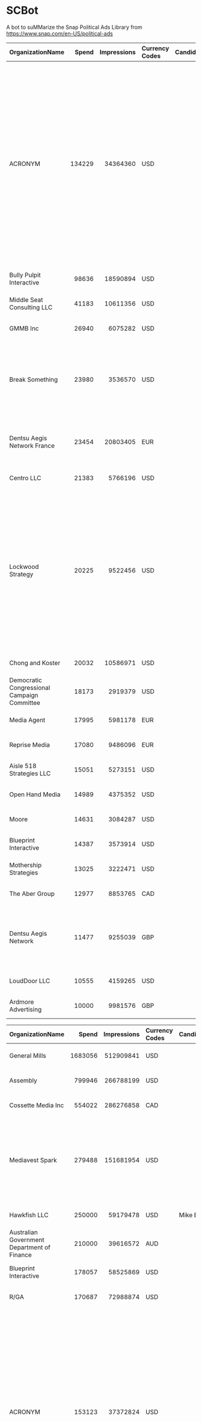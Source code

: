 # SCBot

A bot to suMMarize the Snap Political Ads Library from https://www.snap.com/en-US/political-ads 

|OrganizationName|Spend|Impressions|Currency Codes|CandidateBallotInformation|PayingAdvertiserNames|Genders|AgeBrackets|CountryCodes|BillingAddresses|CreativeUrls|Interests|
|:---|---:|---:|:---|:---|:---|:---|:---|:---|:---|:---|:---|
|ACRONYM|134229|34364360|USD||Our Lives Our Vote||18-28|united states|US|https://www.snap.com/political-ads/asset/108fe3903c1b2dfe48a7d9fa34c6f98f44dd4a29bde3baae71dd6a68d82e5c76?mediaType=png|"Cordcutters,Yoga Enthusiasts,Vegans & Organic Foodies,Hipsters & Trendsetters,Math & Science Enthusiasts,Men's Lifestyle,Philanthropists,Wellness & Healthy Lifestyle,Women's Lifestyle,TV Live Event Viewers (The Academy Awards),TV Live Event Viewers (The Emmy Awards),TV Live Event Viewers (The GRAMMY Awards),TV Live Event Viewers (The Golden Globe Awards),TV Network Viewers (A&E),TV Network Viewers (BBC America),TV Network Viewers (BET),TV Network Viewers (CNN),TV Network Viewers (Discovery Channel),TV Network Viewers (HBO),TV Network Viewers (IFC),TV Network Viewers (MSNBC),TV Network Viewers (PBS),TV Network Viewers (Showtime),TV Network Viewers (SundanceTV),TV Network Viewers (Viceland)"|
|Bully Pulpit Interactive|98636|18590894|USD||NextGen America||18-34|united states|"1445 New York Ave NW,Washington,20005,US"|https://www.snap.com/political-ads/asset/9944055166091faac050ff26e3e5f6aae70d3f85f4a5d9fc2243da761e4720f5?mediaType=mp4||
|Middle Seat Consulting  LLC|41183|10611356|USD||Beto for Texas|||united states|"Po Box 21600,Washington,20009,US"|https://www.snap.com/political-ads/asset/5ef93a6df60367e9b9c2d901184ff686ee0c9085aac1ac58cbcedda64646ec6e?mediaType=mp4||
|GMMB  Inc|26940|6075282|USD||JB for Governor||18+|united states|"3050 K Street,Washington,20007,US"|https://www.snap.com/political-ads/asset/96c5d4b0270cb3a9c73d508c66317fb685d187f4d590dad0d0e4a762e6618eef?mediaType=mp4||
|Break Something|23980|3536570|USD||Ammar Campa-Najjar for Congress||18+|united states|"1768 Columbia Road NW #3,Washington,20009,US"|https://www.snap.com/political-ads/asset/792db5e26e82c247c0d59a336c1e7693f0a04c84591a326e0996df6b296bff1b?mediaType=mp4|"Advocates & Activists,Arts & Culture Mavens,Green Living Enthusiasts,Indie & Alternative Music Fans,Indie & Foreign Film Fans,Latin Music Fans,Political News Watchers,Urban & Hip-Hop Music Fans,Vegans & Organic Foodies,World Music Fans,TV Network Viewers (MSNBC),ZZ_Deprecated_1"|
|Dentsu Aegis Network France|23454|20803405|EUR||SIG||18+|france|"4, Place de Saverne,Courbevoie,92400,FR"|https://www.snap.com/political-ads/asset/feeec5590e826b73f8c34f50631cdc7e1ea66a45afd9d35661df8ac57743d900?mediaType=mp4|"Automotive Enthusiasts,Candy & Sweets Lovers,Console & PC Gamers,Energy Drink Consumers,Fast Food Junkies,Film & TV Fans,Fun Trivia & Quiz Fanatics,Gamers"|
|Centro LLC|21383|5766196|USD||Save Animals Facing Extinction||18-34|united states|"11 E. Madison Ave. 6th Floor,,,Chicago,60602,US"|https://www.snap.com/political-ads/asset/f9d969e1fc6e5120cf2a6f3f80505de7d5f24fa31cbef532e9c05fdc3f7f3acc?mediaType=mp4||
|Lockwood Strategy|20225|9522456|USD||Change Now|||united states|US|https://www.snap.com/political-ads/asset/754f6f633564cc6a107ae80210ce724269b5d1c8158df2079cf60746f82d77e8?mediaType=png|"TV Live Event Viewers (The Academy Awards),TV Live Event Viewers (The Emmy Awards),TV Live Event Viewers (The GRAMMY Awards),TV Live Event Viewers (The Golden Globe Awards),TV Network Viewers (ABC),TV Network Viewers (BBC America),TV Network Viewers (BET),TV Network Viewers (CBS),TV Network Viewers (CNN),TV Network Viewers (Comedy Central),TV Network Viewers (E!),TV Network Viewers (HBO),TV Network Viewers (MSNBC),TV Network Viewers (MTV),TV Network Viewers (NBC),TV Network Viewers (The CW),TV Network Viewers (VH1),TV Network Viewers (Viceland)"|
|Chong and Koster|20032|10586971|USD||Everytown for Gun Safety AF|||united states|"1640 Rhode Island Ave. NW, Suite 600,Washington,20036,US"|https://www.snap.com/political-ads/asset/4f611f1cb8f16e7575105ccdf3c3e78a80b836c3d94f4e4c0273f118c56573c2?mediaType=png||
|Democratic Congressional Campaign Committee|18173|2919379|USD||DCCC||18+|united states|"430 S Capitol St SE,Washington,20003,US"|https://www.snap.com/political-ads/asset/78383855d3e98d76fc8867d0d948fa0e69e3103a3e830e9c1aa2903d699a3078?mediaType=mp4||
|Media Agent|17995|5981178|EUR||Dansk_Folkeparti||17+|denmark|"Østre alle 2 ,Værløse ,3500,DK"|https://www.snap.com/political-ads/asset/11284807b288ee0fad971b4907c495178de7e18764d8f0a37a5bcddf6a5ccc5d?mediaType=mp4||
|Reprise Media|17080|9486096|EUR||Mejeriforeningen||20-29|denmark|"Skt. Petri Passage 52 ,København K,1165,DK"|https://www.snap.com/political-ads/asset/b9b4286a298bf51ea13c00313041842b66e2d9bf1cc97457bf86130a40e4c27e?mediaType=mp4||
|Aisle 518 Strategies  LLC|15051|5273151|USD||Friends of Chris Murphy||18+|united states|US|https://www.snap.com/political-ads/asset/0563596765e8954715dd52e890e953f218647c1d58064dda7655549aa89a00a4?mediaType=mp4||
|Open Hand Media|14989|4375352|USD||PPOSBC Community Action Fund PAC||18-25|united states|"235 E. Broadway, Suite 320, Long Beach, CA,Long Beach,90803,US"|https://www.snap.com/political-ads/asset/049d08ffd0d5642fa4254fb7482dd7baad0a62ee1f1ea60ebe712160a7df0f33?mediaType=mov||
|Moore|14631|3084287|USD||Florida Sheriff's Association||18+|united states|"2011 Delta Blvd.,Tallahassee,32303,US"|https://www.snap.com/political-ads/asset/67fe112649e5f90d04831e37866c3f499edbdb73e2049273fe5a376e118b4e21?mediaType=mp4||
|Blueprint Interactive|14387|3573914|USD||AFSCME Nevada||18+|united states|"1730 Rhode Island Ave NW Suite 1014,Washington,20036,US"|https://www.snap.com/political-ads/asset/834016bae9a111b3b9c0563e9a848dd2cfe2862a80cc150b01045845073cca66?mediaType=jpg||
|Mothership Strategies|13025|3222471|USD||Progressive Turnout Project||18+|united states|"1328 Florida Avenue NW, Building C, Washington, DC,Washington,20009,US"|https://www.snap.com/political-ads/asset/6bfcd2d71d1a50bf43c64f4510b97231bc716db3accc1b539f00ec6d1b66aaf9?mediaType=png||
|The Aber Group|12977|8853765|CAD||Plan International Canada|FEMALE||canada|"202-120 Eglinton Avenue East,Toronto,M4P1E2,CA"|https://www.snap.com/political-ads/asset/af83131f02be495e87a22232573fcdc5a7754fc6de7fb004faf687952b5997f9?mediaType=mov||
|Dentsu Aegis Network|11477|9255039|GBP||Home Office|FEMALE|18-24|united kingdom|"10 Triton Street,London,NW1 3BF,GB"|https://www.snap.com/political-ads/asset/a472e036c7b9df74a3e395dde058a0a411584d2567189fd07ce0153ff05572dd?mediaType=mp4|"Gamers,Hipsters & Trendsetters,Men's Lifestyle,Outdoor & Nature Enthusiasts,Parents & Family-Focused,American Football Fans,Family Travelers,Wellness & Healthy Lifestyle,Women's Lifestyle"|
|LoudDoor  LLC|10555|4159265|USD||Paid For by Trooien For USSenate||18+|united states|"1 MONCKTON BLVD,Columbia,29206,US"|https://www.snap.com/political-ads/asset/9ff8ee20d0aaf12c42e6fce2f19cf2d241480963d343ff2faaaaed6bc80fd4ac?mediaType=mp4||
|Ardmore Advertising|10000|9981576|GBP||Department of Justice NI||16-24|united kingdom|GB|https://www.snap.com/political-ads/asset/85754dbf8aa2825ad07812493e65651e61fcdbe65b1b4ff281f5990cad5e716b?mediaType=mp4||

|OrganizationName|Spend|Impressions|Currency Codes|CandidateBallotInformation|PayingAdvertiserNames|Genders|AgeBrackets|CountryCodes|BillingAddresses|CreativeUrls|Interests|
|:---|---:|---:|:---|:---|:---|:---|:---|:---|:---|:---|:---|
|General Mills|1683056|512909841|USD||general mills||18-|united states|"P.O. Box 4614 Grand Central Station,New York,10163,US"|https://www.snap.com/political-ads/asset/041eeb7dde00f8d7aae790e930e1e35d2ac327747bc30ff0787e58bfec0d273c?mediaType=mp4||
|Assembly|799946|266788199|USD||truth||15-17|united states|"711 3rd Ave, New York, NY 10017,new york city,10017,US"|https://www.snap.com/political-ads/asset/7dfb84616bf0d4230c81bf78f24940af82987319864af987c5e8151c94910ee4?mediaType=mp4||
|Cossette Media Inc|554022|286276858|CAD||Elections Canada||18+|canada|"P.O. Box. 11613, Succ. Centre-ville,Montreal,H3C5V9,CA"|https://www.snap.com/political-ads/asset/ac63d9d00d04103504e3ca3be71fdc8c793f023fff230a75a1153c3bf3565966?mediaType=mp4||
|Mediavest Spark|279488|151681954|USD||"Recreational Equipment, Inc."||18+|united states|"375 Hudson Street     Attention: Mailroom,New York,10014,US"|https://www.snap.com/political-ads/asset/53ab300ce1af49443af6809979b4a3a6d25b2f6e761ddfeeab5ef93a333203c6?mediaType=mp4;https://www.snap.com/political-ads/asset/c07a510076083189eb54c14ac346cfe2d4e14ba82ed8c847435e1d71e272a545?mediaType=mp4;https://www.snap.com/political-ads/asset/f9a7585584c513e52af5ef6ee2a45e5975325b127fe1de12b02baa3c10d4e960?mediaType=mp4;https://www.snap.com/political-ads/asset/8d91a889c4b291a3916050ad92fce96b7a36fa5c7a62ced900c5027268e4a1a0?mediaType=mp4;https://www.snap.com/political-ads/asset/1c7aadf3bf9e5adc165576d1cc29ddccc36db577806e5093fc1300a24bbda6c2?mediaType=mp4|"Adventure Seekers,Hipsters & Trendsetters,Concert & Festival Goers,Parents & Family-Focused,Wellness & Healthy Lifestyle,Travelers"|
|Hawkfish LLC|250000|59179478|USD|Mike Bloomberg 2020 Inc|"Mike Bloomberg 2020, Inc."||18-34|united states|"909 Third Avenue,New York,10022,US"|https://www.snap.com/political-ads/asset/e5211ca66be228cdf1ac35916d8a2d6ad33c2b55eabb9e6771ec78ab95c007ff?mediaType=mp4||
|Australian Government Department of Finance|210000|39616572|AUD||Australian Electoral Commission||18+|australia|"100 Chalmers Street,Surry Hills,2010,AU"|https://www.snap.com/political-ads/asset/496b633ea97b8ad841bd3ff1966eafd7e9b1ed23bb6ff9381ba0914e47c6459e?mediaType=mp4||
|Blueprint Interactive|178057|58525869|USD||AFSCME Nevada||18+|united states|"1730 Rhode Island Ave NW Suite 1014,Washington,20036,US"|https://www.snap.com/political-ads/asset/834016bae9a111b3b9c0563e9a848dd2cfe2862a80cc150b01045845073cca66?mediaType=jpg||
|R/GA|170687|72988874|USD||Planned Parenthood||17-|united states|"450 W 33rd St,New York,10001,US"|https://www.snap.com/political-ads/asset/c3b93f771c01170bc1c3652e698daba3d28920aa268fdb48f15f0da8830cd2a9?mediaType=mov||
|ACRONYM|153123|37372824|USD||Our Lives Our Vote||18-28|united states|US|https://www.snap.com/political-ads/asset/108fe3903c1b2dfe48a7d9fa34c6f98f44dd4a29bde3baae71dd6a68d82e5c76?mediaType=png|"Cordcutters,Yoga Enthusiasts,Vegans & Organic Foodies,Hipsters & Trendsetters,Math & Science Enthusiasts,Men's Lifestyle,Philanthropists,Wellness & Healthy Lifestyle,Women's Lifestyle,TV Live Event Viewers (The Academy Awards),TV Live Event Viewers (The Emmy Awards),TV Live Event Viewers (The GRAMMY Awards),TV Live Event Viewers (The Golden Globe Awards),TV Network Viewers (A&E),TV Network Viewers (BBC America),TV Network Viewers (BET),TV Network Viewers (CNN),TV Network Viewers (Discovery Channel),TV Network Viewers (HBO),TV Network Viewers (IFC),TV Network Viewers (MSNBC),TV Network Viewers (PBS),TV Network Viewers (Showtime),TV Network Viewers (SundanceTV),TV Network Viewers (Viceland)"|
|Dentsu Aegis Network France|148331|187714359|EUR||SIG||18+|france|"4, Place de Saverne,Courbevoie,92400,FR"|https://www.snap.com/political-ads/asset/feeec5590e826b73f8c34f50631cdc7e1ea66a45afd9d35661df8ac57743d900?mediaType=mp4|"Automotive Enthusiasts,Candy & Sweets Lovers,Console & PC Gamers,Energy Drink Consumers,Fast Food Junkies,Film & TV Fans,Fun Trivia & Quiz Fanatics,Gamers"|
|The Aber Group|143263|83917483|CAD||Plan International Canada|FEMALE||canada|"202-120 Eglinton Avenue East,Toronto,M4P1E2,CA"|https://www.snap.com/political-ads/asset/af83131f02be495e87a22232573fcdc5a7754fc6de7fb004faf687952b5997f9?mediaType=mov||
|Chong and Koster|119327|125799801|USD||Everytown for Gun Safety AF|||united states|"1640 Rhode Island Ave. NW, Suite 600,Washington,20036,US"|https://www.snap.com/political-ads/asset/4f611f1cb8f16e7575105ccdf3c3e78a80b836c3d94f4e4c0273f118c56573c2?mediaType=png||
|The Labour Party|116337|52170203|GBP||The Labour Party||18-24|united kingdom|"Kings Manor,Newcastle,NE16PA,GB"|https://www.snap.com/political-ads/asset/eb9a126fb9089c84fbd50bae132eb76bd3f2fc0459a4a5ddd6bf233ab2688241?mediaType=mp4||
|Bully Pulpit Interactive|99135|18662312|USD||NextGen America||18-34|united states|"1445 New York Ave NW,Washington,20005,US"|https://www.snap.com/political-ads/asset/9944055166091faac050ff26e3e5f6aae70d3f85f4a5d9fc2243da761e4720f5?mediaType=mp4||
|DNB Bank ASA|83958|21507549|EUR||DNB||18+|norway|"Dronning Eufemias Gate 30,Oslo,0191,NO"|https://www.snap.com/political-ads/asset/483ed0a6ae13187e27b7fe38509a7749bde282198aadf0d21ff8c233477f6e04?mediaType=jpg||
|PHD Canada|83797|41885554|CAD||PHD Canada||19-34|canada|"96 Spadina Avenue, Suite 700,Toronto,M5V2J6,CA"|https://www.snap.com/political-ads/asset/46aa4f76bbb1d447ce00ce17fcf1e22055c7f28da29ee6b19a6bcde0a2552ebf?mediaType=mp4||
|Vote For Your Future|63174|30218010|GBP|General Election|Vote For Your Future||18-24|united kingdom|GB|https://www.snap.com/political-ads/asset/8acd6f5a80c5cd19e3a70e00a595ede3db38beb20adcedc432787f016394018a?mediaType=mp4|"Advocates & Activists,Collegiates,Hipsters & Trendsetters,News Watchers,Philanthropists,Soccer Enthusiasts"|
|RIESTER Sonoran LLC|61530|24392924|USD||Facts Over Flavor||17-|united states|"3344 E. Camelback Rd.,Phoenix,85018,US"|https://www.snap.com/political-ads/asset/2d9a59a63b573a69459ef0ecd526f7d77579ec54f868c07c027d3965b63bcdb7?mediaType=mp4||
|Ciceron Inc|61059|37713479|USD||Be the Match||18-39|united states|"126 N. 3rd Street,Minneapolis,55401,US"|https://www.snap.com/political-ads/asset/6a110b25d9609cc03bcc06a77258fdd9222d0bec341cd2857981016c5c281f97?mediaType=mp4||
|Manning Gottlieb OMD - OmniGOV|59568|23272382|GBP||British Army||25+|united kingdom|"10 Regents Wharf, All Saints Stree,London,N1 9RL,GB"|https://www.snap.com/political-ads/asset/2d2c4a872197964decd371bb1a39c007871e2fe910b4dee53899edce4d4aa789?mediaType=mp4|"Action & Thriller Genre Fans,American Football Fans,Basketball Fans,Fight & Wrestling Fans,Fitness Enthusiasts,Gamers,Hockey Fans,Motor Sports Fans,Olympics Enthusiasts,Snow Sport Enthusiasts,Soccer Enthusiasts,Street Sport Enthusiasts,Superhero Film Fans,Urban & Hip-Hop Music Fans"|
|UnRestrict Minnesota|53486|19452353|USD||UnRestrict Minnesota||18+|united states|US|https://www.snap.com/political-ads/asset/0b5ae11484b2eadccfe92a4837627b126ae1be110768e41aadf6e6c515f45e8a?mediaType=mp4||
|Reprise Media|49529|26138278|EUR||Mejeriforeningen||20-29|denmark|"Skt. Petri Passage 52 ,København K,1165,DK"|https://www.snap.com/political-ads/asset/b9b4286a298bf51ea13c00313041842b66e2d9bf1cc97457bf86130a40e4c27e?mediaType=mp4||
|Amélie Company|49272|19652379|USD||CDPHE||20-|united states|"2601 Blake St, Ste 150,Denver,80205,US"|https://www.snap.com/political-ads/asset/073f7f7db330a09e8d9859fde15aadca31dc50d89971aa3a4931b4a6ce72bb60?mediaType=mp4||
|Realtime Media|48717|26827823|USD||Donald J. Trump For President||18-24|united states|"P.O. Box 13410,Arlington,22219,US"|https://www.snap.com/political-ads/asset/a22d1ec202ed3b6990be611099507c8e475a25346217945c847a23cd1b5d5cb5?mediaType=mp4||
|Arbeiderpartiet|46941|11396136|EUR||Arbeiderpartiet||17+|norway|"Youngstorget 2A,Oslo,0028,NO"|https://www.snap.com/political-ads/asset/7051403485c2dc44fde548d012c585be2625d1cbe4558c3fa956f35e0d74d35c?mediaType=mp4||
|Open Mind Developments Corporation Inc.|45606|49189516|USD||Pela|||united states|"604-460 Doyle Ave,Kelowna,V1Y0C2,CA"|https://www.snap.com/political-ads/asset/cd4f9c450e97a71310f04e652d7e2922dfa8b78a8f02ddb8bcfeb358d5994bbf?mediaType=mp4|"Last 12 Months Buyers - Apple,Electronics Buyers - Apple Store"|
|OpAD Media|44800|11750829|USD||NYC Health Department|||united states|"275 Madison Avenue, Suite 2200,New York ,10016,US"|https://www.snap.com/political-ads/asset/62b747451615ea5329a9bc12415e4f9f937493816762c5a695f2441cec7a5501?mediaType=mp4||
|Recreational Equipment Inc.|44302|6129853|USD||"Recreational Equipment, Inc."||18+|united states|"6750 S 228TH ST,Kent,98032-4803,US"|https://www.snap.com/political-ads/asset/50254134c7030bdb8f6aab4add7d9dee81cf233e5cfb5936c45d0df3f8a40c4f?mediaType=png|"Adventure Seekers,Advocates & Activists,Beachgoers & Surfers,Fitness Enthusiasts,Vegans & Organic Foodies,Green Living Enthusiasts,Outdoor & Nature Enthusiasts,Wellness & Healthy Lifestyle,Hybrid & Alternative Vehicle Shoppers,Eco-Conscious Shoppers,Outdoor Sports Gear Shoppers,Winter Sports Shoppers,Nature & Outdoor Destinations,Outdoorsy Destinations"|
|Avaaz Campaigns UK|44288|30154798|GBP||Avaaz Campaigns UK||18+|united kingdom|GB|https://www.snap.com/political-ads/asset/bd4c9a3628a8c5d39acdc1fce55eab9365e5932e6a7af5bff810b96ea8b637e5?mediaType=mp4||
|Pete for America|42484|9830879|USD||Pete for America||17+|united states|"202 S Michigan St,South Bend,46601,US"|https://www.snap.com/political-ads/asset/2b7feaa568049a10df89bcbf232ad0065e1e5c816e6df0b16dd8f54ec9d1ceb7?mediaType=mp4||
|Middle Seat Consulting  LLC|42035|10719270|USD||Beto for Texas|||united states|"Po Box 21600,Washington,20009,US"|https://www.snap.com/political-ads/asset/5ef93a6df60367e9b9c2d901184ff686ee0c9085aac1ac58cbcedda64646ec6e?mediaType=mp4||
|Unilever US - 360i|39573|4949420|USD||Ben & Jerry's|||united states|"32 Avenue of the Americas,New York,10013,US"|https://www.snap.com/political-ads/asset/8f34834d4371a48d0313880fe97a01c543cf83fa00408c386dd8e8435a8399f3?mediaType=jpg|"Political News Watchers,ZZ_Deprecated_1"|
|Warren for President|37068|8477978|USD|Warren for President|Warren for President||18+|united states|"90 Cambridge Street,Charlestown,02129,US"|https://www.snap.com/political-ads/asset/408012367dbba65bcd14aeb388273a7c3871ddb97fb8196b4fd051b656aae9a8?mediaType=png|Collegiates|
|grapevine gmbh|35949|6508554|EUR||Polizei NRW|||germany|"Tengstraße 9,München,80798,DE"|https://www.snap.com/political-ads/asset/098d7cc0a100be23b224d5c73621d8c6a403b9c1c3d7580636810a8091b36c0b?mediaType=mp4||
|Around The Clock|32190|16323145|USD||Federal National Council||18+|united arab emirates|"Business Central Tower A, Office 2304A, Dubai Media City,Dubai,501918,AE"|https://www.snap.com/political-ads/asset/6f8b60f70e16634ac49fe33326ba2fb7e8a9ea1362cff663265099394c7eecf1?mediaType=mp4||
|Ogilvy Group SA-NV|32089|21991226|EUR||European Parliament||18-24|germany|"Cantersteen 47,Brussels,1000,BE"|https://www.snap.com/political-ads/asset/365e52e6ca0ae6494856a742a8eee17387f6e446cc949ece3a50b5b956a38124?mediaType=mp4||
|Red Media AS|31722|17960616|USD||OBOS||20+|norway|"Pilestredet 27,OSLO,0164,NO"|https://www.snap.com/political-ads/asset/65d43ba670ce24fb3d4802a04ae771e396cea41fea81acb5722e36ba88a3f7f6?mediaType=mp4||
|Miller Advertising Agency  Inc.|30795|9968319|USD||NYC Campaign Finance Board||18+|united states|"220 West 42nd Street,New York,10003,US"|https://www.snap.com/political-ads/asset/0134f3a5162db7d2008917205101d13d63f76acf4734744de0ee3e4b92575863?mediaType=jpg||
|The North Face|28953|16960546|USD||The North Face||16-34|united states|"375 Hudson Street,New York,10014,US"|https://www.snap.com/political-ads/asset/2f8fd44f49bf8fb4725c304595811f41399bef234b4f85d96d652ede1b905d3e?mediaType=jpg|"Adventure Seekers,Green Living Enthusiasts,Hipsters & Trendsetters,Outdoor & Nature Enthusiasts,Techies & Gadget Fans,Outdoorsy Destinations"|
|GMMB  Inc|26940|6075282|USD||JB for Governor||18+|united states|"3050 K Street,Washington,20007,US"|https://www.snap.com/political-ads/asset/96c5d4b0270cb3a9c73d508c66317fb685d187f4d590dad0d0e4a762e6618eef?mediaType=mp4||
|Break Something|23980|3536570|USD||Ammar Campa-Najjar for Congress||18+|united states|"1768 Columbia Road NW #3,Washington,20009,US"|https://www.snap.com/political-ads/asset/792db5e26e82c247c0d59a336c1e7693f0a04c84591a326e0996df6b296bff1b?mediaType=mp4|"Advocates & Activists,Arts & Culture Mavens,Green Living Enthusiasts,Indie & Alternative Music Fans,Indie & Foreign Film Fans,Latin Music Fans,Political News Watchers,Urban & Hip-Hop Music Fans,Vegans & Organic Foodies,World Music Fans,TV Network Viewers (MSNBC),ZZ_Deprecated_1"|
|Red Performance AS|23743|11101767|EUR||SOS-barnebyer||25+|norway|"Postboks 6733 St. Olavs Plass,Oslo,0130 ,NO"|https://www.snap.com/political-ads/asset/46ac8829034a2b9f194ad989568268e48957b3f9999811a9d7917515dbaf8bc7?mediaType=mp4||
|Lockwood Strategy|22765|10670464|USD||Change Now|||united states|US|https://www.snap.com/political-ads/asset/754f6f633564cc6a107ae80210ce724269b5d1c8158df2079cf60746f82d77e8?mediaType=png|"TV Live Event Viewers (The Academy Awards),TV Live Event Viewers (The Emmy Awards),TV Live Event Viewers (The GRAMMY Awards),TV Live Event Viewers (The Golden Globe Awards),TV Network Viewers (ABC),TV Network Viewers (BBC America),TV Network Viewers (BET),TV Network Viewers (CBS),TV Network Viewers (CNN),TV Network Viewers (Comedy Central),TV Network Viewers (E!),TV Network Viewers (HBO),TV Network Viewers (MSNBC),TV Network Viewers (MTV),TV Network Viewers (NBC),TV Network Viewers (The CW),TV Network Viewers (VH1),TV Network Viewers (Viceland)"|
|Emmis Communcations|22193|11292297|USD||Make Good Decisions||18-20|united states|US|https://www.snap.com/political-ads/asset/d13beb6715c4f2ded0b35086c053e60e0553611496e2bf536274f6666a6c2c10?mediaType=mp4||
|Centro LLC|21383|5766196|USD||Save Animals Facing Extinction||18-34|united states|"11 E. Madison Ave. 6th Floor,,,Chicago,60602,US"|https://www.snap.com/political-ads/asset/f9d969e1fc6e5120cf2a6f3f80505de7d5f24fa31cbef532e9c05fdc3f7f3acc?mediaType=mp4||
|Liberal Democrats|19706|9050458|GBP|Liberal Democrats|Liberal Democrats||18-35|united kingdom|GB|https://www.snap.com/political-ads/asset/f1381389c07e0aefbe9d05d270a8112bc4e48810af5fa9c23d297e9b470bd6e4?mediaType=mp4||
|Miljøpartiet De Grønne|19587|6053983|USD||Miljøpartiet De Grønne||18-34|norway|"Hausmanns gate 19,Oslo,0188,NO"|https://www.snap.com/political-ads/asset/50db3400c70c4e555d2b3dbdb90e777e149466e6fef1b418eb9149d5206fb92d?mediaType=png||
|Democratic Congressional Campaign Committee|18173|2919379|USD||DCCC||18+|united states|"430 S Capitol St SE,Washington,20003,US"|https://www.snap.com/political-ads/asset/78383855d3e98d76fc8867d0d948fa0e69e3103a3e830e9c1aa2903d699a3078?mediaType=mp4||
|Media Agent|17995|5981178|EUR||Dansk_Folkeparti||17+|denmark|"Østre alle 2 ,Værløse ,3500,DK"|https://www.snap.com/political-ads/asset/11284807b288ee0fad971b4907c495178de7e18764d8f0a37a5bcddf6a5ccc5d?mediaType=mp4||
|Point Blank Creative|17090|11008850|CAD||Action Canada SHR|MALE|16-19|canada|"505 Hamilton St., Room 301,Vancouver,V6B 2R1,CA"|https://www.snap.com/political-ads/asset/ff5d0fb390dc5ea4f5d74a412df9d3ae79557b507a59e98e5547647311d511d4?mediaType=mp4||
|First Nations Health Authority|16961|6421936|CAD||First Nations Health Authority||34-|canada|"501-100 Park Royal South,Vancouver,V7T 1A2,CA"|https://www.snap.com/political-ads/asset/be4c8f0fe651c84618a392c7dff1b8b3776ce3f6fc6d926fb03e2ca5d5a8025d?mediaType=mp4||
|Hiebing|16120|5124497|USD||Doctors Without Borders||35++|united states|"315 Wisconsin Ave,Madison,53703,US"|https://www.snap.com/political-ads/asset/1929d82e29f2ec70079b9543aa2d390c8b6f1ba57118052abcc46aa56dc201f6?mediaType=mp4||
|ArcaMax Publishing  Inc|15805|4346243|USD||ArcaMax Publishing Inc||35++|united states|"729 Thimble Shoals Blvd Ste 1B,Newport News,23606,US"|https://www.snap.com/political-ads/asset/460189a8cffaaaf9556d515c07e7a52131f65510dc66b6048c5c234f8ed0cfad?mediaType=png|"News Watchers,Political News Watchers"|
|Arbeiderpartiet i Bergen|15490|10441424|GBP||Arbeiderpartiet i Bergen||17+|norway|NO|https://www.snap.com/political-ads/asset/d609f0eba59e433d4160d6e189397106b2e24bdf5c89eb9f86b5b574015267ac?mediaType=mp4||
|DDB Edmonton Media|15205|5899911|CAD||Elections Alberta||18+|canada|"Suite 1900, 10025 - 102A Avenue,Edmonton,T5J 2Z2,CA"|https://www.snap.com/political-ads/asset/109d9781e1397e22972b7b5c377461ad2def7d559f428d7a7dc544bf0a2365ce?mediaType=mp4||
|Open Hand Media|15139|4459813|USD||PPOSBC Community Action Fund PAC||18-25|united states|"235 E. Broadway, Suite 320, Long Beach, CA,Long Beach,90803,US"|https://www.snap.com/political-ads/asset/049d08ffd0d5642fa4254fb7482dd7baad0a62ee1f1ea60ebe712160a7df0f33?mediaType=mov||
|Aisle 518 Strategies  LLC|15051|5273151|USD||Friends of Chris Murphy||18+|united states|US|https://www.snap.com/political-ads/asset/0563596765e8954715dd52e890e953f218647c1d58064dda7655549aa89a00a4?mediaType=mp4||
|Republic of Media Ltd.|14904|16951322|GBP||Scottish Government||15-34|united kingdom|"4th Floor, Nova House,Edinburgh,EH3 9QQ,GB"|https://www.snap.com/political-ads/asset/4f42b075eb06213e0fde859cbc14b076e2b850d35a04f594039ddca8bc3913fd?mediaType=mp4||
|Southern Environmental Law Center|14896|23414782|USD||SELC|||united states|US|https://www.snap.com/political-ads/asset/90bf8eb5de3f9e386e7388fd1bb289cbc8e4e7efd04f3429dc8c278844c48f61?mediaType=mp4|"Outdoor & Nature Enthusiasts,Outdoor Sports Gear Shoppers,Outdoorsy Destinations"|
|Moore|14631|3084287|USD||Florida Sheriff's Association||18+|united states|"2011 Delta Blvd.,Tallahassee,32303,US"|https://www.snap.com/political-ads/asset/67fe112649e5f90d04831e37866c3f499edbdb73e2049273fe5a376e118b4e21?mediaType=mp4||
|Reprise|13498|6899202|CAD||Wendy's||25+|canada|"10 Bay St 9th Floor,Toronto,M5J 2S3,CA"|https://www.snap.com/political-ads/asset/456be61e2b17633288fc3a88881899593b297a59dc7b0cfd9cfc1eb7a1835fdc?mediaType=mp4|Advocates & Activists|
|Digital Opptur|13203|7166878|EUR|Julegryta|Frelsesarmeen||17-35|norway|"Edvard Storms gate 2,OSLO,0166,NO"|https://www.snap.com/political-ads/asset/ec6a619b8e117fe5b08190a1d65ba2f7f392aab8551346823a6ea33821ae1853?mediaType=mp4;https://www.snap.com/political-ads/asset/06b49f8cc78150b8e333918ae7b06b9ae4273e85f94bef255599a06a7bdca43c?mediaType=mp4;https://www.snap.com/political-ads/asset/5050062c9023f2a0b10046f6743488503fc5dfa5eefef60ee88331e072e15e06?mediaType=mp4||
|Mothership Strategies|13025|3222471|USD||Progressive Turnout Project||18+|united states|"1328 Florida Avenue NW, Building C, Washington, DC,Washington,20009,US"|https://www.snap.com/political-ads/asset/6bfcd2d71d1a50bf43c64f4510b97231bc716db3accc1b539f00ec6d1b66aaf9?mediaType=png||
|Ardmore Advertising|12499|12499988|GBP||Department of Justice NI||16-24|united kingdom|GB|https://www.snap.com/political-ads/asset/85754dbf8aa2825ad07812493e65651e61fcdbe65b1b4ff281f5990cad5e716b?mediaType=mp4||
|Dentsu Aegis Network|11477|9255039|GBP||Home Office|FEMALE|18-24|united kingdom|"10 Triton Street,London,NW1 3BF,GB"|https://www.snap.com/political-ads/asset/a472e036c7b9df74a3e395dde058a0a411584d2567189fd07ce0153ff05572dd?mediaType=mp4|"Gamers,Hipsters & Trendsetters,Men's Lifestyle,Outdoor & Nature Enthusiasts,Parents & Family-Focused,American Football Fans,Family Travelers,Wellness & Healthy Lifestyle,Women's Lifestyle"|
|LoudDoor  LLC|10555|4159265|USD||Paid For by Trooien For USSenate||18+|united states|"1 MONCKTON BLVD,Columbia,29206,US"|https://www.snap.com/political-ads/asset/9ff8ee20d0aaf12c42e6fce2f19cf2d241480963d343ff2faaaaed6bc80fd4ac?mediaType=mp4||
|Venstre|10445|5887284|USD||Venstre||18-32|norway|NO|https://www.snap.com/political-ads/asset/6803e0765dd7bf66a82f16e40b092ca17bdc3a5d70c93a66b2611a1ec4fe4f09?mediaType=mp4;https://www.snap.com/political-ads/asset/63056e3fe066192ebc79b65ae4a18cc99599295324cfeba9b20cc0594ff343af?mediaType=mp4;https://www.snap.com/political-ads/asset/5cd4bea912e8d1fd6c85f1e926c899a8e895f48c0838124c60310a2577b12e66?mediaType=mp4||
|Mindshare Norway AS|10396|7489724|EUR||Norges Røde Kors||25+|norway|"Kongens gate 6,Oslo,0153,NO"|https://www.snap.com/political-ads/asset/e4d65bbdd9594f4a55e3169b7767f6b6974181f43f3d81c6e9bb8adaa0595bbd?mediaType=mp4||
|MORE Advertising|10212|3068244|USD||Cannabis Control Commission||21+|united states|US|https://www.snap.com/political-ads/asset/5d4c86b3a692723f7d9cd538e56459531c95dbd2300930f36ca77b0bd23d5fd3?mediaType=mp4||
|Platform Digital  Inc|10146|1134746|USD|Pays Big Waukegan|Potawatomi Bingo Casino||18+|united states|US|https://www.snap.com/political-ads/asset/babe328737af4132f2972849532fb546f03ae0b56c785bed5efefff1e1fbad7f?mediaType=png||

|OrganizationName|Spend|Impressions|Currency Codes|CandidateBallotInformation|PayingAdvertiserNames|Genders|AgeBrackets|CountryCodes|BillingAddresses|CreativeUrls|Interests|
|:---|---:|---:|:---|:---|:---|:---|:---|:---|:---|:---|:---|
|General Mills|1683056|512909841|USD||general mills||18-|united states|"P.O. Box 4614 Grand Central Station,New York,10163,US"|https://www.snap.com/political-ads/asset/041eeb7dde00f8d7aae790e930e1e35d2ac327747bc30ff0787e58bfec0d273c?mediaType=mp4||
|Assembly|1399855|512715841|USD||truth||15-17|united states|"711 3rd Ave, New York, NY 10017,new york city,10017,US"|https://www.snap.com/political-ads/asset/7dfb84616bf0d4230c81bf78f24940af82987319864af987c5e8151c94910ee4?mediaType=mp4||
|Hawkfish LLC|776804|192122111|USD|Mike Bloomberg 2020 Inc|"Mike Bloomberg 2020, Inc."||18-34|united states|"909 Third Avenue,New York,10022,US"|https://www.snap.com/political-ads/asset/e5211ca66be228cdf1ac35916d8a2d6ad33c2b55eabb9e6771ec78ab95c007ff?mediaType=mp4||
|Cossette Media Inc|555753|287596464|CAD||Elections Canada||18+|canada|"P.O. Box. 11613, Succ. Centre-ville,Montreal,H3C5V9,CA"|https://www.snap.com/political-ads/asset/ac63d9d00d04103504e3ca3be71fdc8c793f023fff230a75a1153c3bf3565966?mediaType=mp4||
|Australian Government Department of Finance|282585|75022458|AUD||Australian Electoral Commission||18+|australia|"100 Chalmers Street,Surry Hills,2010,AU"|https://www.snap.com/political-ads/asset/496b633ea97b8ad841bd3ff1966eafd7e9b1ed23bb6ff9381ba0914e47c6459e?mediaType=mp4||
|Mediavest Spark|279488|151681954|USD||"Recreational Equipment, Inc."||18+|united states|"375 Hudson Street     Attention: Mailroom,New York,10014,US"|https://www.snap.com/political-ads/asset/53ab300ce1af49443af6809979b4a3a6d25b2f6e761ddfeeab5ef93a333203c6?mediaType=mp4;https://www.snap.com/political-ads/asset/c07a510076083189eb54c14ac346cfe2d4e14ba82ed8c847435e1d71e272a545?mediaType=mp4;https://www.snap.com/political-ads/asset/f9a7585584c513e52af5ef6ee2a45e5975325b127fe1de12b02baa3c10d4e960?mediaType=mp4;https://www.snap.com/political-ads/asset/8d91a889c4b291a3916050ad92fce96b7a36fa5c7a62ced900c5027268e4a1a0?mediaType=mp4;https://www.snap.com/political-ads/asset/1c7aadf3bf9e5adc165576d1cc29ddccc36db577806e5093fc1300a24bbda6c2?mediaType=mp4|"Adventure Seekers,Hipsters & Trendsetters,Concert & Festival Goers,Parents & Family-Focused,Wellness & Healthy Lifestyle,Travelers"|
|R/GA|241700|119180070|USD||Planned Parenthood||17-|united states|"450 W 33rd St,New York,10001,US"|https://www.snap.com/political-ads/asset/c3b93f771c01170bc1c3652e698daba3d28920aa268fdb48f15f0da8830cd2a9?mediaType=mov||
|Blueprint Interactive|210748|67948677|USD||AFSCME Nevada||18+|united states|"1730 Rhode Island Ave NW Suite 1014,Washington,20036,US"|https://www.snap.com/political-ads/asset/834016bae9a111b3b9c0563e9a848dd2cfe2862a80cc150b01045845073cca66?mediaType=jpg||
|Dentsu Aegis Network France|157450|209899377|EUR||SIG||18+|france|"4, Place de Saverne,Courbevoie,92400,FR"|https://www.snap.com/political-ads/asset/feeec5590e826b73f8c34f50631cdc7e1ea66a45afd9d35661df8ac57743d900?mediaType=mp4|"Automotive Enthusiasts,Candy & Sweets Lovers,Console & PC Gamers,Energy Drink Consumers,Fast Food Junkies,Film & TV Fans,Fun Trivia & Quiz Fanatics,Gamers"|
|ACRONYM|154498|37565373|USD||Our Lives Our Vote||18-28|united states|US|https://www.snap.com/political-ads/asset/108fe3903c1b2dfe48a7d9fa34c6f98f44dd4a29bde3baae71dd6a68d82e5c76?mediaType=png|"Cordcutters,Yoga Enthusiasts,Vegans & Organic Foodies,Hipsters & Trendsetters,Math & Science Enthusiasts,Men's Lifestyle,Philanthropists,Wellness & Healthy Lifestyle,Women's Lifestyle,TV Live Event Viewers (The Academy Awards),TV Live Event Viewers (The Emmy Awards),TV Live Event Viewers (The GRAMMY Awards),TV Live Event Viewers (The Golden Globe Awards),TV Network Viewers (A&E),TV Network Viewers (BBC America),TV Network Viewers (BET),TV Network Viewers (CNN),TV Network Viewers (Discovery Channel),TV Network Viewers (HBO),TV Network Viewers (IFC),TV Network Viewers (MSNBC),TV Network Viewers (PBS),TV Network Viewers (Showtime),TV Network Viewers (SundanceTV),TV Network Viewers (Viceland)"|
|The Aber Group|143263|83917483|CAD||Plan International Canada|FEMALE||canada|"202-120 Eglinton Avenue East,Toronto,M4P1E2,CA"|https://www.snap.com/political-ads/asset/af83131f02be495e87a22232573fcdc5a7754fc6de7fb004faf687952b5997f9?mediaType=mov||
|Chong and Koster|124367|130495001|USD||Everytown for Gun Safety AF|||united states|"1640 Rhode Island Ave. NW, Suite 600,Washington,20036,US"|https://www.snap.com/political-ads/asset/4f611f1cb8f16e7575105ccdf3c3e78a80b836c3d94f4e4c0273f118c56573c2?mediaType=png||
|The Labour Party|116521|52350507|GBP||The Labour Party||18-24|united kingdom|"Kings Manor,Newcastle,NE16PA,GB"|https://www.snap.com/political-ads/asset/eb9a126fb9089c84fbd50bae132eb76bd3f2fc0459a4a5ddd6bf233ab2688241?mediaType=mp4||
|Bully Pulpit Interactive|106612|23463491|USD||NextGen America||18-34|united states|"1445 New York Ave NW,Washington,20005,US"|https://www.snap.com/political-ads/asset/9944055166091faac050ff26e3e5f6aae70d3f85f4a5d9fc2243da761e4720f5?mediaType=mp4||
|Ciceron Inc|102409|56596454|USD||Be the Match||18-39|united states|"126 N. 3rd Street,Minneapolis,55401,US"|https://www.snap.com/political-ads/asset/6a110b25d9609cc03bcc06a77258fdd9222d0bec341cd2857981016c5c281f97?mediaType=mp4||
|DNB Bank ASA|83958|21507549|EUR||DNB||18+|norway|"Dronning Eufemias Gate 30,Oslo,0191,NO"|https://www.snap.com/political-ads/asset/483ed0a6ae13187e27b7fe38509a7749bde282198aadf0d21ff8c233477f6e04?mediaType=jpg||
|PHD Canada|83797|41885554|CAD||PHD Canada||19-34|canada|"96 Spadina Avenue, Suite 700,Toronto,M5V2J6,CA"|https://www.snap.com/political-ads/asset/46aa4f76bbb1d447ce00ce17fcf1e22055c7f28da29ee6b19a6bcde0a2552ebf?mediaType=mp4||
|Pete for America|73262|23524869|USD||Pete for America||17+|united states|"202 S Michigan St,South Bend,46601,US"|https://www.snap.com/political-ads/asset/2b7feaa568049a10df89bcbf232ad0065e1e5c816e6df0b16dd8f54ec9d1ceb7?mediaType=mp4||
|Marud Khan|69150|93939566|USD|Donald Trump|Albbiom Marketing LLC||18+|united states|"7050 W. Palmetto Rd. Suite 15-504,Boca raton,33433,US"|https://www.snap.com/political-ads/asset/28d01dfc392f824da8e52e138907b111c760a6c9dd097aaa64e552d36d8fada7?mediaType=jpeg||
|Vote For Your Future|63174|30218010|GBP|General Election|Vote For Your Future||18-24|united kingdom|GB|https://www.snap.com/political-ads/asset/8acd6f5a80c5cd19e3a70e00a595ede3db38beb20adcedc432787f016394018a?mediaType=mp4|"Advocates & Activists,Collegiates,Hipsters & Trendsetters,News Watchers,Philanthropists,Soccer Enthusiasts"|
|RIESTER Sonoran LLC|61530|24392924|USD||Facts Over Flavor||17-|united states|"3344 E. Camelback Rd.,Phoenix,85018,US"|https://www.snap.com/political-ads/asset/2d9a59a63b573a69459ef0ecd526f7d77579ec54f868c07c027d3965b63bcdb7?mediaType=mp4||
|Manning Gottlieb OMD - OmniGOV|59568|23272382|GBP||British Army||25+|united kingdom|"10 Regents Wharf, All Saints Stree,London,N1 9RL,GB"|https://www.snap.com/political-ads/asset/2d2c4a872197964decd371bb1a39c007871e2fe910b4dee53899edce4d4aa789?mediaType=mp4|"Action & Thriller Genre Fans,American Football Fans,Basketball Fans,Fight & Wrestling Fans,Fitness Enthusiasts,Gamers,Hockey Fans,Motor Sports Fans,Olympics Enthusiasts,Snow Sport Enthusiasts,Soccer Enthusiasts,Street Sport Enthusiasts,Superhero Film Fans,Urban & Hip-Hop Music Fans"|
|Reprise Media|55398|29808190|EUR||Mejeriforeningen||20-29|denmark|"Skt. Petri Passage 52 ,København K,1165,DK"|https://www.snap.com/political-ads/asset/b9b4286a298bf51ea13c00313041842b66e2d9bf1cc97457bf86130a40e4c27e?mediaType=mp4||
|UnRestrict Minnesota|53486|19452353|USD||UnRestrict Minnesota||18+|united states|US|https://www.snap.com/political-ads/asset/0b5ae11484b2eadccfe92a4837627b126ae1be110768e41aadf6e6c515f45e8a?mediaType=mp4||
|Amélie Company|49272|19652379|USD||CDPHE||20-|united states|"2601 Blake St, Ste 150,Denver,80205,US"|https://www.snap.com/political-ads/asset/073f7f7db330a09e8d9859fde15aadca31dc50d89971aa3a4931b4a6ce72bb60?mediaType=mp4||
|Realtime Media|48717|26827823|USD||Donald J. Trump For President||18-24|united states|"P.O. Box 13410,Arlington,22219,US"|https://www.snap.com/political-ads/asset/a22d1ec202ed3b6990be611099507c8e475a25346217945c847a23cd1b5d5cb5?mediaType=mp4||
|Arbeiderpartiet|46941|11396136|EUR||Arbeiderpartiet||17+|norway|"Youngstorget 2A,Oslo,0028,NO"|https://www.snap.com/political-ads/asset/7051403485c2dc44fde548d012c585be2625d1cbe4558c3fa956f35e0d74d35c?mediaType=mp4||
|OpAD Media|46172|12323848|USD||NYC Health Department|||united states|"275 Madison Avenue, Suite 2200,New York ,10016,US"|https://www.snap.com/political-ads/asset/62b747451615ea5329a9bc12415e4f9f937493816762c5a695f2441cec7a5501?mediaType=mp4||
|Open Mind Developments Corporation Inc.|45606|49189516|USD||Pela|||united states|"604-460 Doyle Ave,Kelowna,V1Y0C2,CA"|https://www.snap.com/political-ads/asset/cd4f9c450e97a71310f04e652d7e2922dfa8b78a8f02ddb8bcfeb358d5994bbf?mediaType=mp4|"Last 12 Months Buyers - Apple,Electronics Buyers - Apple Store"|
|Recreational Equipment Inc.|44302|6129853|USD||"Recreational Equipment, Inc."||18+|united states|"6750 S 228TH ST,Kent,98032-4803,US"|https://www.snap.com/political-ads/asset/50254134c7030bdb8f6aab4add7d9dee81cf233e5cfb5936c45d0df3f8a40c4f?mediaType=png|"Adventure Seekers,Advocates & Activists,Beachgoers & Surfers,Fitness Enthusiasts,Vegans & Organic Foodies,Green Living Enthusiasts,Outdoor & Nature Enthusiasts,Wellness & Healthy Lifestyle,Hybrid & Alternative Vehicle Shoppers,Eco-Conscious Shoppers,Outdoor Sports Gear Shoppers,Winter Sports Shoppers,Nature & Outdoor Destinations,Outdoorsy Destinations"|
|Avaaz Campaigns UK|44288|30154798|GBP||Avaaz Campaigns UK||18+|united kingdom|GB|https://www.snap.com/political-ads/asset/bd4c9a3628a8c5d39acdc1fce55eab9365e5932e6a7af5bff810b96ea8b637e5?mediaType=mp4||
|Middle Seat Consulting  LLC|42035|10719270|USD||Beto for Texas|||united states|"Po Box 21600,Washington,20009,US"|https://www.snap.com/political-ads/asset/5ef93a6df60367e9b9c2d901184ff686ee0c9085aac1ac58cbcedda64646ec6e?mediaType=mp4||
|Unilever US - 360i|39573|4949420|USD||Ben & Jerry's|||united states|"32 Avenue of the Americas,New York,10013,US"|https://www.snap.com/political-ads/asset/8f34834d4371a48d0313880fe97a01c543cf83fa00408c386dd8e8435a8399f3?mediaType=jpg|"Political News Watchers,ZZ_Deprecated_1"|
|Data Sciences|38786|15300556|CAD||"Rothmans, Benson & Hedges"||19+|canada|"423 rue St-Nicolas suite 400,Montreal,H2Y2P4,CA"|https://www.snap.com/political-ads/asset/38d14b85cc9bdb8404adcb1060a910b13add0dac4ab37d7cc165660099371016?mediaType=png||
|Warren for President|37914|8784120|USD|Warren for President|Warren for President||18+|united states|"90 Cambridge Street,Charlestown,02129,US"|https://www.snap.com/political-ads/asset/408012367dbba65bcd14aeb388273a7c3871ddb97fb8196b4fd051b656aae9a8?mediaType=png|Collegiates|
|grapevine gmbh|35949|6508554|EUR||Polizei NRW|||germany|"Tengstraße 9,München,80798,DE"|https://www.snap.com/political-ads/asset/098d7cc0a100be23b224d5c73621d8c6a403b9c1c3d7580636810a8091b36c0b?mediaType=mp4||
|GMMB  Inc|33397|8159818|USD||JB for Governor||18+|united states|"3050 K Street,Washington,20007,US"|https://www.snap.com/political-ads/asset/96c5d4b0270cb3a9c73d508c66317fb685d187f4d590dad0d0e4a762e6618eef?mediaType=mp4||
|Around The Clock|32190|16323145|USD||Federal National Council||18+|united arab emirates|"Business Central Tower A, Office 2304A, Dubai Media City,Dubai,501918,AE"|https://www.snap.com/political-ads/asset/6f8b60f70e16634ac49fe33326ba2fb7e8a9ea1362cff663265099394c7eecf1?mediaType=mp4||
|Ogilvy Group SA-NV|32089|21991226|EUR||European Parliament||18-24|germany|"Cantersteen 47,Brussels,1000,BE"|https://www.snap.com/political-ads/asset/365e52e6ca0ae6494856a742a8eee17387f6e446cc949ece3a50b5b956a38124?mediaType=mp4||
|Red Media AS|31722|17960616|USD||OBOS||20+|norway|"Pilestredet 27,OSLO,0164,NO"|https://www.snap.com/political-ads/asset/65d43ba670ce24fb3d4802a04ae771e396cea41fea81acb5722e36ba88a3f7f6?mediaType=mp4||
|Miller Advertising Agency  Inc.|30795|9968319|USD||NYC Campaign Finance Board||18+|united states|"220 West 42nd Street,New York,10003,US"|https://www.snap.com/political-ads/asset/0134f3a5162db7d2008917205101d13d63f76acf4734744de0ee3e4b92575863?mediaType=jpg||
|The North Face|28953|16960546|USD||The North Face||16-34|united states|"375 Hudson Street,New York,10014,US"|https://www.snap.com/political-ads/asset/2f8fd44f49bf8fb4725c304595811f41399bef234b4f85d96d652ede1b905d3e?mediaType=jpg|"Adventure Seekers,Green Living Enthusiasts,Hipsters & Trendsetters,Outdoor & Nature Enthusiasts,Techies & Gadget Fans,Outdoorsy Destinations"|
|Lockwood Strategy|24132|10864498|USD||Change Now|||united states|US|https://www.snap.com/political-ads/asset/754f6f633564cc6a107ae80210ce724269b5d1c8158df2079cf60746f82d77e8?mediaType=png|"TV Live Event Viewers (The Academy Awards),TV Live Event Viewers (The Emmy Awards),TV Live Event Viewers (The GRAMMY Awards),TV Live Event Viewers (The Golden Globe Awards),TV Network Viewers (ABC),TV Network Viewers (BBC America),TV Network Viewers (BET),TV Network Viewers (CBS),TV Network Viewers (CNN),TV Network Viewers (Comedy Central),TV Network Viewers (E!),TV Network Viewers (HBO),TV Network Viewers (MSNBC),TV Network Viewers (MTV),TV Network Viewers (NBC),TV Network Viewers (The CW),TV Network Viewers (VH1),TV Network Viewers (Viceland)"|
|Break Something|23980|3536570|USD||Ammar Campa-Najjar for Congress||18+|united states|"1768 Columbia Road NW #3,Washington,20009,US"|https://www.snap.com/political-ads/asset/792db5e26e82c247c0d59a336c1e7693f0a04c84591a326e0996df6b296bff1b?mediaType=mp4|"Advocates & Activists,Arts & Culture Mavens,Green Living Enthusiasts,Indie & Alternative Music Fans,Indie & Foreign Film Fans,Latin Music Fans,Political News Watchers,Urban & Hip-Hop Music Fans,Vegans & Organic Foodies,World Music Fans,TV Network Viewers (MSNBC),ZZ_Deprecated_1"|
|Red Performance AS|23743|11101767|EUR||SOS-barnebyer||25+|norway|"Postboks 6733 St. Olavs Plass,Oslo,0130 ,NO"|https://www.snap.com/political-ads/asset/46ac8829034a2b9f194ad989568268e48957b3f9999811a9d7917515dbaf8bc7?mediaType=mp4||
|Emmis Communcations|22193|11292297|USD||Make Good Decisions||18-20|united states|US|https://www.snap.com/political-ads/asset/d13beb6715c4f2ded0b35086c053e60e0553611496e2bf536274f6666a6c2c10?mediaType=mp4||
|Centro LLC|21383|5766196|USD||Save Animals Facing Extinction||18-34|united states|"11 E. Madison Ave. 6th Floor,,,Chicago,60602,US"|https://www.snap.com/political-ads/asset/f9d969e1fc6e5120cf2a6f3f80505de7d5f24fa31cbef532e9c05fdc3f7f3acc?mediaType=mp4||
|Liberal Democrats|19706|9050458|GBP|Liberal Democrats|Liberal Democrats||18-35|united kingdom|GB|https://www.snap.com/political-ads/asset/f1381389c07e0aefbe9d05d270a8112bc4e48810af5fa9c23d297e9b470bd6e4?mediaType=mp4||
|Miljøpartiet De Grønne|19587|6053983|USD||Miljøpartiet De Grønne||18-34|norway|"Hausmanns gate 19,Oslo,0188,NO"|https://www.snap.com/political-ads/asset/50db3400c70c4e555d2b3dbdb90e777e149466e6fef1b418eb9149d5206fb92d?mediaType=png||
|Democratic Congressional Campaign Committee|18173|2919379|USD||DCCC||18+|united states|"430 S Capitol St SE,Washington,20003,US"|https://www.snap.com/political-ads/asset/78383855d3e98d76fc8867d0d948fa0e69e3103a3e830e9c1aa2903d699a3078?mediaType=mp4||
|Media Agent|17995|5981178|EUR||Dansk_Folkeparti||17+|denmark|"Østre alle 2 ,Værløse ,3500,DK"|https://www.snap.com/political-ads/asset/11284807b288ee0fad971b4907c495178de7e18764d8f0a37a5bcddf6a5ccc5d?mediaType=mp4||
|Republic of Media Ltd.|17696|19405824|GBP||Scottish Government||15-34|united kingdom|"4th Floor, Nova House,Edinburgh,EH3 9QQ,GB"|https://www.snap.com/political-ads/asset/4f42b075eb06213e0fde859cbc14b076e2b850d35a04f594039ddca8bc3913fd?mediaType=mp4||
|Point Blank Creative|17090|11008850|CAD||Action Canada SHR|MALE|16-19|canada|"505 Hamilton St., Room 301,Vancouver,V6B 2R1,CA"|https://www.snap.com/political-ads/asset/ff5d0fb390dc5ea4f5d74a412df9d3ae79557b507a59e98e5547647311d511d4?mediaType=mp4||
|First Nations Health Authority|16961|6421936|CAD||First Nations Health Authority||34-|canada|"501-100 Park Royal South,Vancouver,V7T 1A2,CA"|https://www.snap.com/political-ads/asset/be4c8f0fe651c84618a392c7dff1b8b3776ce3f6fc6d926fb03e2ca5d5a8025d?mediaType=mp4||
|Southern Environmental Law Center|16542|24532128|USD||SELC|||united states|US|https://www.snap.com/political-ads/asset/90bf8eb5de3f9e386e7388fd1bb289cbc8e4e7efd04f3429dc8c278844c48f61?mediaType=mp4|"Outdoor & Nature Enthusiasts,Outdoor Sports Gear Shoppers,Outdoorsy Destinations"|
|Hiebing|16120|5124497|USD||Doctors Without Borders||35++|united states|"315 Wisconsin Ave,Madison,53703,US"|https://www.snap.com/political-ads/asset/1929d82e29f2ec70079b9543aa2d390c8b6f1ba57118052abcc46aa56dc201f6?mediaType=mp4||
|ArcaMax Publishing  Inc|15805|4346243|USD||ArcaMax Publishing Inc||35++|united states|"729 Thimble Shoals Blvd Ste 1B,Newport News,23606,US"|https://www.snap.com/political-ads/asset/460189a8cffaaaf9556d515c07e7a52131f65510dc66b6048c5c234f8ed0cfad?mediaType=png|"News Watchers,Political News Watchers"|
|Arbeiderpartiet i Bergen|15490|10441424|GBP||Arbeiderpartiet i Bergen||17+|norway|NO|https://www.snap.com/political-ads/asset/d609f0eba59e433d4160d6e189397106b2e24bdf5c89eb9f86b5b574015267ac?mediaType=mp4||
|DDB Edmonton Media|15205|5899911|CAD||Elections Alberta||18+|canada|"Suite 1900, 10025 - 102A Avenue,Edmonton,T5J 2Z2,CA"|https://www.snap.com/political-ads/asset/109d9781e1397e22972b7b5c377461ad2def7d559f428d7a7dc544bf0a2365ce?mediaType=mp4||
|Open Hand Media|15139|4459813|USD||PPOSBC Community Action Fund PAC||18-25|united states|"235 E. Broadway, Suite 320, Long Beach, CA,Long Beach,90803,US"|https://www.snap.com/political-ads/asset/049d08ffd0d5642fa4254fb7482dd7baad0a62ee1f1ea60ebe712160a7df0f33?mediaType=mov||
|Aisle 518 Strategies  LLC|15051|5273151|USD||Friends of Chris Murphy||18+|united states|US|https://www.snap.com/political-ads/asset/0563596765e8954715dd52e890e953f218647c1d58064dda7655549aa89a00a4?mediaType=mp4||
|Moore|14631|3084287|USD||Florida Sheriff's Association||18+|united states|"2011 Delta Blvd.,Tallahassee,32303,US"|https://www.snap.com/political-ads/asset/67fe112649e5f90d04831e37866c3f499edbdb73e2049273fe5a376e118b4e21?mediaType=mp4||
|Reprise|13498|6899202|CAD||Wendy's||25+|canada|"10 Bay St 9th Floor,Toronto,M5J 2S3,CA"|https://www.snap.com/political-ads/asset/456be61e2b17633288fc3a88881899593b297a59dc7b0cfd9cfc1eb7a1835fdc?mediaType=mp4|Advocates & Activists|
|Ardmore Advertising|13303|13587642|GBP||Department of Justice NI||16-24|united kingdom|GB|https://www.snap.com/political-ads/asset/85754dbf8aa2825ad07812493e65651e61fcdbe65b1b4ff281f5990cad5e716b?mediaType=mp4||
|Digital Opptur|13203|7166878|EUR|Julegryta|Frelsesarmeen||17-35|norway|"Edvard Storms gate 2,OSLO,0166,NO"|https://www.snap.com/political-ads/asset/ec6a619b8e117fe5b08190a1d65ba2f7f392aab8551346823a6ea33821ae1853?mediaType=mp4;https://www.snap.com/political-ads/asset/06b49f8cc78150b8e333918ae7b06b9ae4273e85f94bef255599a06a7bdca43c?mediaType=mp4;https://www.snap.com/political-ads/asset/5050062c9023f2a0b10046f6743488503fc5dfa5eefef60ee88331e072e15e06?mediaType=mp4||
|Mothership Strategies|13025|3222471|USD||Progressive Turnout Project||18+|united states|"1328 Florida Avenue NW, Building C, Washington, DC,Washington,20009,US"|https://www.snap.com/political-ads/asset/6bfcd2d71d1a50bf43c64f4510b97231bc716db3accc1b539f00ec6d1b66aaf9?mediaType=png||
|Opticomm|12700|2116624|GBP|Greenpeace|Greenpeace UK||25+|united kingdom|"31 Old Nichol Street,London,,E2 7HR,GB"|https://www.snap.com/political-ads/asset/1541bd8c973c48bade6c42a74255f0ea6c7570c2a22941057701a8a6c94a5daa?mediaType=mp4||
|Desautel Hege|12306|3682497|USD||HCA||18-24|united states|"315 W Riverside,Spokane,99201,US"|https://www.snap.com/political-ads/asset/21efa158b581455f497e4e262535a8edcc84157cee318f43215391be6ef8f62c?mediaType=mp4||
|Dentsu Aegis Network|11477|9255039|GBP||Home Office|FEMALE|18-24|united kingdom|"10 Triton Street,London,NW1 3BF,GB"|https://www.snap.com/political-ads/asset/a472e036c7b9df74a3e395dde058a0a411584d2567189fd07ce0153ff05572dd?mediaType=mp4|"Gamers,Hipsters & Trendsetters,Men's Lifestyle,Outdoor & Nature Enthusiasts,Parents & Family-Focused,American Football Fans,Family Travelers,Wellness & Healthy Lifestyle,Women's Lifestyle"|
|Momentum|10741|5470513|GBP|Momentum General Election|Momentum||18+|united kingdom|"Cannon Wharf, Pell Street, Surrey Quays,London,SE85EN,GB"|https://www.snap.com/political-ads/asset/70a2ee4d88afb467ab1a6fd00cf862b7d52ec8219dc7530dd41076a20cb41353?mediaType=mp4||
|LoudDoor  LLC|10561|4160318|USD||Paid For by Trooien For USSenate||18+|united states|"1 MONCKTON BLVD,Columbia,29206,US"|https://www.snap.com/political-ads/asset/9ff8ee20d0aaf12c42e6fce2f19cf2d241480963d343ff2faaaaed6bc80fd4ac?mediaType=mp4||
|Venstre|10445|5887284|USD||Venstre||18-32|norway|NO|https://www.snap.com/political-ads/asset/6803e0765dd7bf66a82f16e40b092ca17bdc3a5d70c93a66b2611a1ec4fe4f09?mediaType=mp4;https://www.snap.com/political-ads/asset/63056e3fe066192ebc79b65ae4a18cc99599295324cfeba9b20cc0594ff343af?mediaType=mp4;https://www.snap.com/political-ads/asset/5cd4bea912e8d1fd6c85f1e926c899a8e895f48c0838124c60310a2577b12e66?mediaType=mp4||
|Mindshare Norway AS|10396|7489724|EUR||Norges Røde Kors||25+|norway|"Kongens gate 6,Oslo,0153,NO"|https://www.snap.com/political-ads/asset/e4d65bbdd9594f4a55e3169b7767f6b6974181f43f3d81c6e9bb8adaa0595bbd?mediaType=mp4||
|MORE Advertising|10212|3068244|USD||Cannabis Control Commission||21+|united states|US|https://www.snap.com/political-ads/asset/5d4c86b3a692723f7d9cd538e56459531c95dbd2300930f36ca77b0bd23d5fd3?mediaType=mp4||
|Platform Digital  Inc|10146|1134746|USD|Pays Big Waukegan|Potawatomi Bingo Casino||18+|united states|US|https://www.snap.com/political-ads/asset/babe328737af4132f2972849532fb546f03ae0b56c785bed5efefff1e1fbad7f?mediaType=png||

